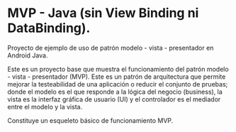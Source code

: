 # MVP - Java (sin View Binding ni DataBinding).
Proyecto de ejemplo de uso de patrón modelo - vista - presentador en Android Java.

Este es un proyecto base que muestra el funcionamiento del patrón modelo - vista - presentador (MVP). Este es un patrón de arquitectura que permite mejorar
la testeabilidad de una aplicación o reducir el conjunto de pruebas; donde el modelo es el que responde a la lógica del negocio (business), la vista es la
interfaz gráfica de usuario (UI) y el controlador es el mediador entre el modelo y la vista.

Constituye un esqueleto básico de funcionamiento MVP.

